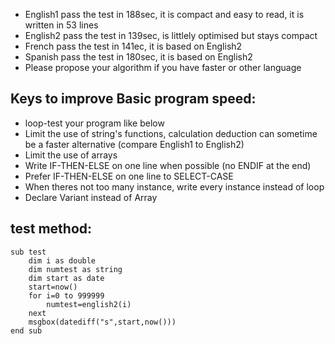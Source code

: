 - English1 pass the test in 188sec, it is compact and easy to read, it is written in 53 lines
- English2 pass the test in 139sec, is littlely optimised but stays compact
- French pass the test in 141ec, it is based on English2
- Spanish pass the test in 180sec, it is based on English2
- Please propose your algorithm if you have faster or other language

## Keys to improve Basic program speed:
- loop-test your program like below
- Limit the use of string's functions, calculation deduction can sometime be a faster alternative (compare English1 to English2)
- Limit the use of arrays
- Write IF-THEN-ELSE on one line when possible (no ENDIF at the end)
- Prefer IF-THEN-ELSE on one line to SELECT-CASE
- When theres not too many instance, write every instance instead of loop
- Declare Variant instead of Array

## test method:
 
```
sub test
	dim i as double
	dim numtest as string
	dim start as date
	start=now()
	for i=0 to 999999
		numtest=english2(i)
	next
	msgbox(datediff("s",start,now()))
end sub
```
